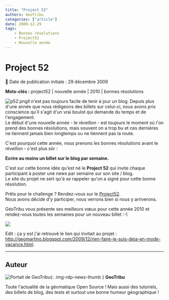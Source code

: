 ```yaml
---
title: "Project 52"
authors: GeoTribu
categories: ["article"]
date: 2009-12-29
tags: 
    - Bonnes résolutions
    - Project52
    - Nouvelle année
---
```


# Project 52

:calendar: Date de publication initiale : 29 décembre 2009

**Mots-clés :** project52 | nouvelle année | 2010 | bonnes résolutions

![p52.png](http://88.191.39.115/fabien/geotribu/logos/p52_60x75.png)Il n'est pas toujours facile de tenir à jour un blog. Depuis plus d'une année que nous rédigeons des billets sur celui-ci, nous avons pris conscience qu'il s'agit d'un vrai boulot qui demande du temps et de l'engagement.  
Le début d'une nouvelle année - le réveillon - est toujours le moment où l'on prend des bonnes résolutions, mais souvent on a trop bu et ces dernières ne tiennent jamais bien longtemps ou ne tiennent pas la route.

C'est pourquoi cette année, nous prenons les bonnes résolutions avant le réveillon - c'est plus sûr :

**Ecrire au moins un billet sur le blog par semaine.**

C'est sur cette bonne idée qu'est né le **Project 52** qui invite chaque participant à poster une news par semaine sur son site / blog.  
Le site du projet ne sert qu'à se rappeler qu'on a signé pour cette bonne résolution.  

Prêts pour le challenge ? Rendez-vous sur le [Project52](http://project52.info/).  
Nous avons décidé d'y participer, nous verrons bien si nous y arriverons.

GéoTribu vous présente ses meilleurs vœux pour cette année 2010 et rendez-vous toutes les semaines pour un nouveau billet :-)

![](http://88.191.39.115/fabien/geotribu/logos/happy_year_2010.png)

Edit : ça y est j'ai retrouvé le lien qui invitait au projet : <http://geomartino.blogspot.com/2009/12/rien-faire-je-suis-deja-en-mode-vacance.html>.

----

## Auteur

![Portait de GeoTribu](https://cdn.geotribu.fr/img/internal/charte/geotribu_logo_64x64.png){: .img-rdp-news-thumb }
**GeoTribu**

Toute l'actualité de la géomatique Open Source ! Mais aussi des tutoriels, des billets de blog, des tests et surtout une bonne humeur géographique !
